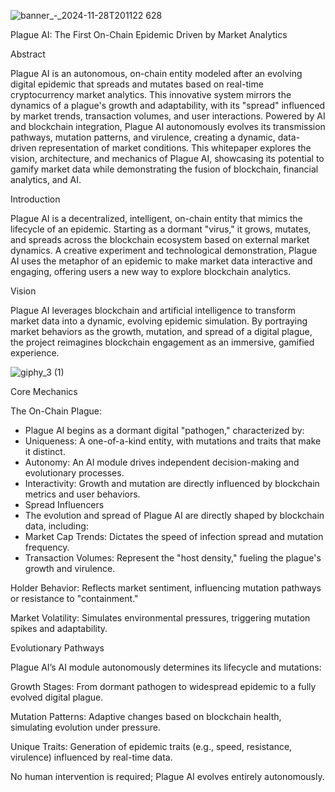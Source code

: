 ![banner_-_2024-11-28T201122 628](https://github.com/user-attachments/assets/a5f2037b-5bfa-4d61-85bb-cc6bc00f4b0d)

Plague AI: The First On-Chain Epidemic Driven by Market Analytics

Abstract

Plague AI is an autonomous, on-chain entity modeled after an evolving digital epidemic that spreads and mutates based on real-time cryptocurrency market analytics. This innovative system mirrors the dynamics of a plague's growth and adaptability, with its "spread" influenced by market trends, transaction volumes, and user interactions. Powered by AI and blockchain integration, Plague AI autonomously evolves its transmission pathways, mutation patterns, and virulence, creating a dynamic, data-driven representation of market conditions. This whitepaper explores the vision, architecture, and mechanics of Plague AI, showcasing its potential to gamify market data while demonstrating the fusion of blockchain, financial analytics, and AI.

Introduction

Plague AI is a decentralized, intelligent, on-chain entity that mimics the lifecycle of an epidemic. Starting as a dormant "virus," it grows, mutates, and spreads across the blockchain ecosystem based on external market dynamics. A creative experiment and technological demonstration, Plague AI uses the metaphor of an epidemic to make market data interactive and engaging, offering users a new way to explore blockchain analytics.

Vision

Plague AI leverages blockchain and artificial intelligence to transform market data into a dynamic, evolving epidemic simulation. By portraying market behaviors as the growth, mutation, and spread of a digital plague, the project reimagines blockchain engagement as an immersive, gamified experience.


![giphy_3 (1)](https://github.com/user-attachments/assets/c6d08e35-b774-45e7-939a-cb7216727abd)

Core Mechanics

The On-Chain Plague:

- Plague AI begins as a dormant digital "pathogen," characterized by:
- Uniqueness: A one-of-a-kind entity, with mutations and traits that make it distinct.
- Autonomy: An AI module drives independent decision-making and evolutionary processes.
- Interactivity: Growth and mutation are directly influenced by blockchain metrics and user behaviors.
- Spread Influencers
- The evolution and spread of Plague AI are directly shaped by blockchain data, including:
- Market Cap Trends: Dictates the speed of infection spread and mutation frequency.
- Transaction Volumes: Represent the "host density," fueling the plague's growth and virulence.

Holder Behavior: Reflects market sentiment, influencing mutation pathways or resistance to "containment."

Market Volatility: Simulates environmental pressures, triggering mutation spikes and adaptability.

Evolutionary Pathways

Plague AI’s AI module autonomously determines its lifecycle and mutations:

Growth Stages: From dormant pathogen to widespread epidemic to a fully evolved digital plague.

Mutation Patterns: Adaptive changes based on blockchain health, simulating evolution under pressure.

Unique Traits: Generation of epidemic traits (e.g., speed, resistance, virulence) influenced by real-time data.

No human intervention is required; Plague AI evolves entirely autonomously.
